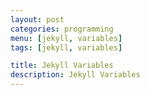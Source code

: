```yaml
---
layout: post
categories: programming
menu: [jekyll, variables]
tags: [jekyll, variables]

title: Jekyll Variables
description: Jekyll Variables
---
```

